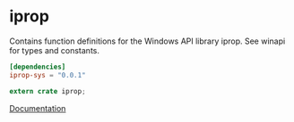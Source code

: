 # iprop #
Contains function definitions for the Windows API library iprop. See winapi for types and constants.

```toml
[dependencies]
iprop-sys = "0.0.1"
```

```rust
extern crate iprop;
```

[Documentation](https://retep998.github.io/doc/winapi/iprop/)
